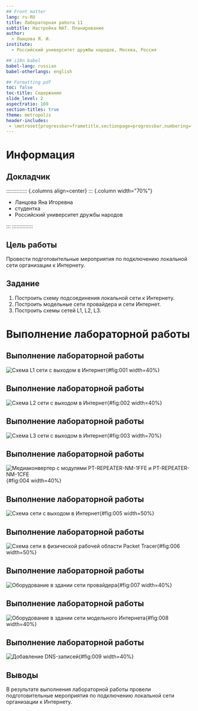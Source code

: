 ```yaml
---
## Front matter
lang: ru-RU
title: Лабораторная работа 11
subtitle: Настройка NAT. Планирование
author:
  - Ланцова Я. И.
institute:
  - Российский университет дружбы народов, Москва, Россия

## i18n babel
babel-lang: russian
babel-otherlangs: english

## Formatting pdf
toc: false
toc-title: Содержание
slide_level: 2
aspectratio: 169
section-titles: true
theme: metropolis
header-includes:
 - \metroset{progressbar=frametitle,sectionpage=progressbar,numbering=fraction}
---
```


# Информация

## Докладчик

:::::::::::::: {.columns align=center}
::: {.column width="70%"}

  * Ланцова Яна Игоревна
  * студентка
  * Российский университет дружбы народов

:::
::::::::::::::

## Цель работы

Провести подготовительные мероприятия по подключению локальной сети организации к Интернету.

## Задание

1. Построить схему подсоединения локальной сети к Интернету.
2. Построить модельные сети провайдера и сети Интернет.
3. Построить схемы сетей L1, L2, L3.
  
  

# Выполнение лабораторной работы

## Выполнение лабораторной работы

![Схема L1 сети с выходом в Интернет](image/1.png){#fig:001 width=40%}

## Выполнение лабораторной работы

![Схема L2 сети с выходом в Интернет](image/2.png){#fig:002 width=40%}

## Выполнение лабораторной работы

![Схема L3 сети с выходом в Интернет](image/3.png){#fig:003 width=70%}

## Выполнение лабораторной работы

![Медиаконвертер с модулями PT-REPEATER-NM-1FFE и PT-REPEATER-NM-1CFE](image/4.png){#fig:004 width=40%}

## Выполнение лабораторной работы

![Схема сети с выходом в Интернет](image/5.png){#fig:005 width=50%}

## Выполнение лабораторной работы

![Схема сети в физической рабочей области Packet Tracer](image/6.png){#fig:006 width=50%}

## Выполнение лабораторной работы

![Оборудование в здании сети провайдера](image/7.png){#fig:007 width=40%}

## Выполнение лабораторной работы

![Оборудование в здании сети модельного Интернета](image/8.png){#fig:008 width=40%}

## Выполнение лабораторной работы

![Добавление DNS-записей](image/9.png){#fig:009 width=40%}

## Выводы

В результате выполнения лабораторной работы провели подготовительные мероприятия по подключению локальной сети организации к Интернету.
